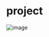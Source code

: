 # project
![image](https://github.com/user-attachments/assets/a0968d79-d2ee-4adb-9129-b20874c0b478)

